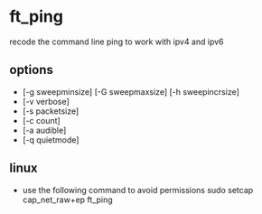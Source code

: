 # ft_ping

recode the command line ping to work with ipv4 and ipv6

## options

* [-g sweepminsize] [-G sweepmaxsize] [-h sweepincrsize]
* [-v verbose]
* [-s packetsize]
* [-c count]
* [-a audible]
* [-q quietmode]


## linux

* use the following command to avoid permissions
sudo setcap cap_net_raw+ep ft_ping